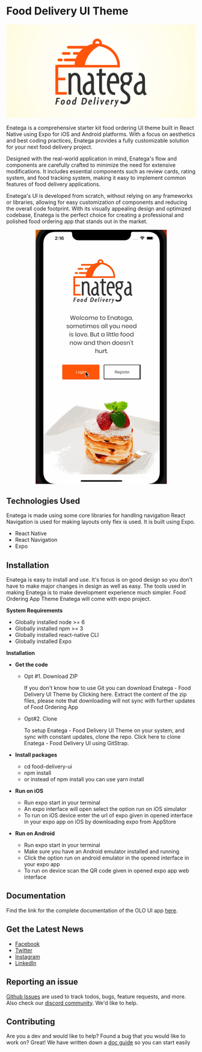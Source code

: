 # Food Delivery UI Theme

![](./contributingGuides/logo.png)

Enatega is a comprehensive starter kit food ordering UI theme built in React Native using Expo for iOS and Android platforms. With a focus on aesthetics and best coding practices, Enatega provides a fully customizable solution for your next food delivery project.

Designed with the real-world application in mind, Enatega's flow and components are carefully crafted to minimize the need for extensive modifications. It includes essential components such as review cards, rating system, and food tracking system, making it easy to implement common features of food delivery applications.

Enatega's UI is developed from scratch, without relying on any frameworks or libraries, allowing for easy customization of components and reducing the overall code footprint. With its visually appealing design and optimized codebase, Enatega is the perfect choice for creating a professional and polished food ordering app that stands out in the market.

<p align="center">
  <img src="contributingGuides/iphone.gif">
</p>

## Technologies Used

Enatega is made using some core libraries for handling navigation React Navigation is used for making layouts only flex is used. It is built using Expo.

- React Native
- React Navigation
- Expo

## Installation

Enatega is easy to install and use. It's focus is on good design so you don't have to make major changes in design as well as easy. The tools used in making Enatega is to make development experience much simpler.
Food Ordering App Theme Enatega will come with expo project.

**System Requirements**

- Globally installed node >= 6
- Globally installed npm >= 3
- Globally installed react-native CLI
- Globally installed Expo

**Installation**

- **Get the code**

  - Opt #1. Download ZIP

    If you don't know how to use Git you can download Enatega - Food Delivery UI Theme by Clicking here. Extract the content of the zip files, please note that downloading will not sync with further updates of Food Ordering App

  - Opt#2. Clone

    To setup Enatega - Food Delivery UI Theme on your system, and sync with constant updates, clone the repo. Click here to clone Enatega - Food Delivery UI using GitStrap.

- **Install packages**
  - cd food-delivery-ui
  - npm install
  - or instead of npm install you can use yarn install
- **Run on iOS**
  - Run expo start in your terminal
  - An expo interface will open select the option run on iOS simulator
  - To run on iOS device enter the url of expo given in opened interface in your expo app on iOS by downloading expo from AppStore
- **Run on Android**
  - Run expo start in your terminal
  - Make sure you have an Android emulator installed and running
  - Click the option run on android emulator in the opened interface in your expo app
  - To run on device scan the QR code given in opened expo app web interface

## Documentation

Find the link for the complete documentation of the OLO UI app [here](https://sharan-gohar.gitbook.io/workspace/).

## Get the Latest News

- [Facebook](https://www.facebook.com/ninjascodeofficial)
- [Twitter](https://twitter.com/ninjascode1)
- [Instagram](https://www.instagram.com/ninjascodeofficial/)
- [LinkedIn](https://www.linkedin.com/company/14512538)

## Reporting an issue

[Github Issues](https://github.com/Ninjas-Code-official/food-delivery-ui/issues) are used to track todos, bugs, feature requests, and more.
Also check our [discord community](https://discord.gg/ef6PT6ZH). We'd like to help.

## Contributing

Are you a dev and would like to help? Found a bug that you would like to work on? Great! We have written down a [doc guide](https://sharan-gohar.gitbook.io/workspace/) so you can start easily
